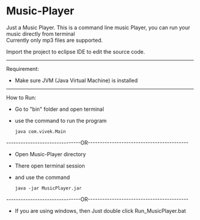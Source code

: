 # Music-Player

Just a Music Player. This is a command line music Player, you can run your music directly from terminal  
Currently only mp3 files are supported.

Import the project to eclipse IDE to edit the source code.

--------------------------------------------------------------------------

Requirement:

- Make sure JVM (Java Virtual Machine) is installed


--------------------------------------------------------------------------

How to Run:


- Go to "bin" folder and open terminal

- use the command to run the program 

      java com.vivek.Main

-------------------------------OR------------------------------------------

- Open Music-Player directory

- There open terminal session

- and use the command

      java -jar MusicPlayer.jar

-------------------------------OR------------------------------------------

- If you are using windows, then Just double click Run_MusicPlayer.bat
